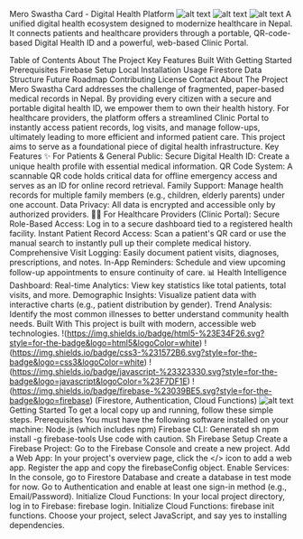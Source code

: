 Mero Swastha Card - Digital Health Platform
![alt text](https://img.shields.io/badge/License-MIT-blue.svg)
![alt text](https://img.shields.io/github/stars/your-username/your-repo-name?style=social)
![alt text](https://img.shields.io/github/forks/your-username/your-repo-name?style=social)
A unified digital health ecosystem designed to modernize healthcare in Nepal. It connects patients and healthcare providers through a portable, QR-code-based Digital Health ID and a powerful, web-based Clinic Portal.
<!--_**Note:** Replace the screenshot link below with an actual screenshot of your application's main page._-->
Table of Contents
About The Project
Key Features
Built With
Getting Started
Prerequisites
Firebase Setup
Local Installation
Usage
Firestore Data Structure
Future Roadmap
Contributing
License
Contact
About The Project
Mero Swastha Card addresses the challenge of fragmented, paper-based medical records in Nepal. By providing every citizen with a secure and portable digital health ID, we empower them to own their health history.
For healthcare providers, the platform offers a streamlined Clinic Portal to instantly access patient records, log visits, and manage follow-ups, ultimately leading to more efficient and informed patient care. This project aims to serve as a foundational piece of digital health infrastructure.
Key Features
✨ For Patients & General Public:
Secure Digital Health ID: Create a unique health profile with essential medical information.
QR Code System: A scannable QR code holds critical data for offline emergency access and serves as an ID for online record retrieval.
Family Support: Manage health records for multiple family members (e.g., children, elderly parents) under one account.
Data Privacy: All data is encrypted and accessible only by authorized providers.
🧑‍⚕️ For Healthcare Providers (Clinic Portal):
Secure Role-Based Access: Log in to a secure dashboard tied to a registered health facility.
Instant Patient Record Access: Scan a patient's QR card or use the manual search to instantly pull up their complete medical history.
Comprehensive Visit Logging: Easily document patient visits, diagnoses, prescriptions, and notes.
In-App Reminders: Schedule and view upcoming follow-up appointments to ensure continuity of care.
📊 Health Intelligence Dashboard:
Real-time Analytics: View key statistics like total patients, total visits, and more.
Demographic Insights: Visualize patient data with interactive charts (e.g., patient distribution by gender).
Trend Analysis: Identify the most common illnesses to better understand community health needs.
Built With
This project is built with modern, accessible web technologies.
!(https://img.shields.io/badge/html5-%23E34F26.svg?style=for-the-badge&logo=html5&logoColor=white)
!(https://img.shields.io/badge/css3-%231572B6.svg?style=for-the-badge&logo=css3&logoColor=white)
!(https://img.shields.io/badge/javascript-%23323330.svg?style=for-the-badge&logo=javascript&logoColor=%23F7DF1E)
!(https://img.shields.io/badge/firebase-%23039BE5.svg?style=for-the-badge&logo=firebase)
(Firestore, Authentication, Cloud Functions)
![alt text](https://img.shields.io/badge/Chart.js-FF6384.svg?style=for-the-badge&logo=chartdotjs&logoColor=white)
Getting Started
To get a local copy up and running, follow these simple steps.
Prerequisites
You must have the following software installed on your machine:
Node.js (which includes npm)
Firebase CLI:
Generated sh
npm install -g firebase-tools
Use code with caution.
Sh
Firebase Setup
Create a Firebase Project: Go to the Firebase Console and create a new project.
Add a Web App: In your project's overview page, click the </> icon to add a web app. Register the app and copy the firebaseConfig object.
Enable Services:
In the console, go to Firestore Database and create a database in test mode for now.
Go to Authentication and enable at least one sign-in method (e.g., Email/Password).
Initialize Cloud Functions:
In your local project directory, log in to Firebase: firebase login.
Initialize Cloud Functions: firebase init functions. Choose your project, select JavaScript, and say yes to installing dependencies.